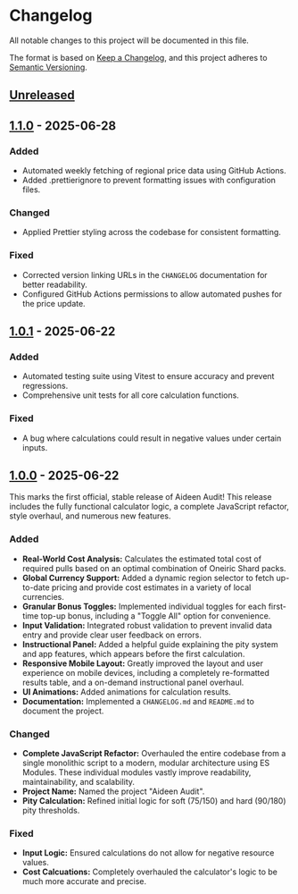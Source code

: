 # Changelog

All notable changes to this project will be documented in this file.

The format is based on [Keep a Changelog](https://keepachangelog.com/en/1.0.0/),
and this project adheres to [Semantic Versioning](https://semver.org/spec/v2.0.0.html).

## [Unreleased]

## [1.1.0] - 2025-06-28

### Added

-   Automated weekly fetching of regional price data using GitHub Actions.
-   Added .prettierignore to prevent formatting issues with configuration files.

### Changed

-   Applied Prettier styling across the codebase for consistent formatting.

### Fixed

-   Corrected version linking URLs in the `CHANGELOG` documentation for better readability.
-   Configured GitHub Actions permissions to allow automated pushes for the price update.

## [1.0.1] - 2025-06-22

### Added

-   Automated testing suite using Vitest to ensure accuracy and prevent regressions.
-   Comprehensive unit tests for all core calculation functions.

### Fixed

-   A bug where calculations could result in negative values under certain inputs.

## [1.0.0] - 2025-06-22

This marks the first official, stable release of Aideen Audit! This release includes the fully functional calculator logic, a complete JavaScript refactor, style overhaul, and numerous new features.

### Added

-   **Real-World Cost Analysis:** Calculates the estimated total cost of required pulls based on an optimal combination of Oneiric Shard packs.
-   **Global Currency Support:** Added a dynamic region selector to fetch up-to-date pricing and provide cost estimates in a variety of local currencies.
-   **Granular Bonus Toggles:** Implemented individual toggles for each first-time top-up bonus, including a "Toggle All" option for convenience.
-   **Input Validation:** Integrated robust validation to prevent invalid data entry and provide clear user feedback on errors.
-   **Instructional Panel:** Added a helpful guide explaining the pity system and app features, which appears before the first calculation.
-   **Responsive Mobile Layout:** Greatly improved the layout and user experience on mobile devices, including a completely re-formatted results table, and a on-demand instructional panel overhaul.
-   **UI Animations:** Added animations for calculation results.
-   **Documentation:** Implemented a `CHANGELOG.md` and `README.md` to document the project.

### Changed

-   **Complete JavaScript Refactor:** Overhauled the entire codebase from a single monolithic script to a modern, modular architecture using ES Modules. These individual modules vastly improve readability, maintainability, and scalability.
-   **Project Name:** Named the project "Aideen Audit".
-   **Pity Calculation:** Refined initial logic for soft (75/150) and hard (90/180) pity thresholds.

### Fixed

-   **Input Logic:** Ensured calculations do not allow for negative resource values.
-   **Cost Calcuations:** Completely overhauled the calculator's logic to be much more accurate and precise.

[Unreleased]: https://github.com/kitbur/aideen-audit/compare/v1.1.0...HEAD
[1.1.0]: https://github.com/kitbur/aideen-audit/compare/v1.0.1...v1.1.0
[1.0.1]: https://github.com/kitbur/aideen-audit/compare/v1.0.0...v1.0.1
[1.0.0]: https://github.com/kitbur/aideen-audit/releases/tag/v1.0.0
